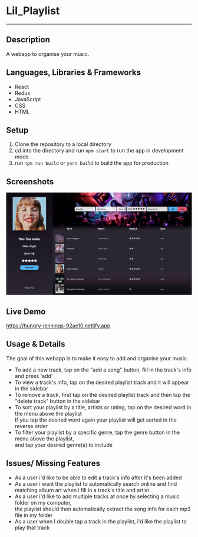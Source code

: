 # Lil_Playlist
---


## Description 
A webapp to organise your music. 

## Languages, Libraries & Frameworks
* React
* Redux
* JavaScript 
* CSS
* HTML


## Setup 
1. Clone the repository to a local directory
2. cd into the directory and run `npm start` to run the app in development mode
3. run `npm run build` or `yarn build` to build the app for production


## Screenshots
![alt text](preview_image/lil_playlist_preview.png "lil playlist Preview image")


## Live Demo 
https://hungry-jennings-92ae10.netlify.app


## Usage & Details 
The goal of this webapp is to make it easy to add and organise your music. 

* To add a new track, tap on the "add a song" button, fill in the track's info and press 'add'
* To view a track's info, tap on the desired playlist track and it will appear in the sidebar 
* To remove a track, first tap on the desired playlist track and then tap the "delete track" button in the sidebar 
* To sort your playlist by a title, artists or rating, tap on the desired word in the menu above the playlist  
If you tap the desired word again your playlist will get sorted in the reverse order
* To filter your playlist by a specific genre, tap the genre button in the menu above the playlist,  
and tap your desired genre(s) to include


## Issues/ Missing Features
* As a user i'd like to be able to edit a track's info after it's been added
* As a user i want the playlist to automatically search online and find matching album art when i fill in a track's title and artist
* As a user i'd like to add multiple tracks at once by selecting a music folder on my computer,  
the playlist should then automatically extract the song info for each mp3 file in my folder
* As a user when I double tap a track in the playlist, i'd like the playlist to play that track

